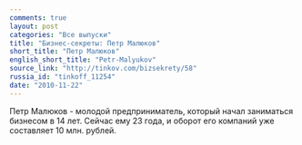 ```yaml
---
comments: true
layout: post
categories: "Все выпуски"
title: "Бизнес-секреты: Петр Малюков"
short_title: "Петр Малюков"
english_short_title: "Petr-Malyukov"
source_link: "http://tinkov.com/bizsekrety/58"
russia_id: "tinkoff_11254"
date: "2010-11-22"
---
```

Петр Малюков - молодой предприниматель, который начал заниматься бизнесом в 14 лет. Сейчас ему 23 года, и оборот его компаний уже составляет 10 млн. рублей.

